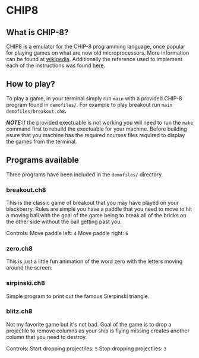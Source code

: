 # CHIP8

## What is CHIP-8?
CHIP8 is a emulator for the CHIP-8 programming language, once popular for playing games on what are now old microprocessors. More information can be found at [wikipedia](https://en.wikipedia.org/wiki/CHIP-8). Additionally the reference used to implement each of the instructions was found [here](http://devernay.free.fr/hacks/chip8/C8TECH10.HTM).

## How to play?
To play a game, in your terminal simply run `main` with a provided CHIP-8 program found in `demofiles/`. For example to play breakout run `main demofiles/breakout.ch8`.

***NOTE***:If the provided exectuable is not working you will need to run the `make` command first to rebuild the exectuable for your machine. Before building esure that you machine has the required ncurses files required to display the games from the terminal.

## Programs available
Three programs have been included in the `demofiles/` directory.

### breakout.ch8
This is the classic game of breakout that you may have played on your blackberry. Rules are simple you have a paddle that you need to move to hit a moving ball with the goal of the game being to break all of the bricks on the other side without the ball getting past you.

Controls:
Move paddle left: `4`
Move paddle right: `6`

### zero.ch8
This is just a little fun animation of the word zero with the letters moving around the screen.

### sirpinski.ch8
Simple program to print out the famous Sierpinski triangle.

### blitz.ch8
Not my favorite game but it's not bad. Goal of the game is to drop a projectile to remove columns as your ship is flying missing creates another column that you need to destroy.

Controls:
Start dropping projectiles: `5`
Stop dropping projectiles: `3`
